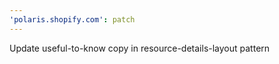 ```yaml
---
'polaris.shopify.com': patch
---
```


Update useful-to-know copy in resource-details-layout pattern

